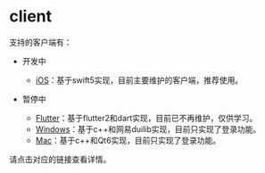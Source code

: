# client

支持的客户端有：

- 开发中
  - [iOS](https://github.com/xmcy0011/CoffeeChat-iOS)：基于swift5实现，目前主要维护的客户端，推荐使用。

- 暂停中
  - [Flutter](https://github.com/xmcy0011/CoffeeChat-Flutter)：基于flutter2和dart实现，目前已不再维护，仅供学习。
  - [Windows](https://github.com/xmcy0011/CoffeeChat-Win)：基于c++和网易duilib实现，目前只实现了登录功能。
  - [Mac](https://github.com/xmcy0011/CoffeeChat-Desktop)：基于c++和Qt6实现，目前只实现了登录功能。

请点击对应的链接查看详情。
